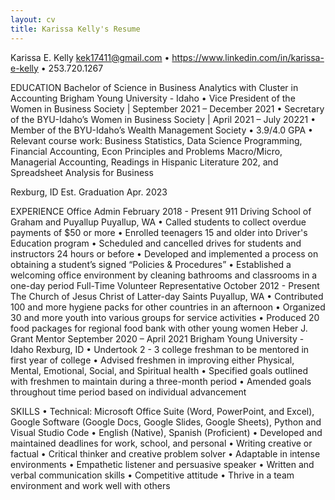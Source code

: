 ```yaml
---
layout: cv
title: Karissa Kelly's Resume
---
```

Karissa E. Kelly
kek17411@gmail.com • https://www.linkedin.com/in/karissa-e-kelly • 253.720.1267

 
EDUCATION
Bachelor of Science in Business Analytics with Cluster in Accounting
 Brigham Young University - Idaho
•	Vice President of the Women in Business Society | September 2021 – December 2021
•	Secretary of the BYU-Idaho’s Women in Business Society | April 2021 – July 20221
•	Member of the BYU-Idaho’s Wealth Management Society 
•	3.9/4.0 GPA
•	Relevant course work: Business Statistics, Data Science Programming, Financial Accounting, Econ Principles and Problems Macro/Micro, Managerial Accounting, Readings in Hispanic Literature 202, and Spreadsheet Analysis for Business 


Rexburg, ID
Est. Graduation Apr. 2023
 

EXPERIENCE
Office Admin                                                                                                                                                                  February 2018 - Present
911 Driving School of Graham and Puyallup                                                                                                                                Puyallup, WA
•	Called students to collect overdue payments of $50 or more
•	Enrolled teenagers 15 and older into Driver's Education program
•	Scheduled and cancelled drives for students and instructors 24 hours or before
•	Developed and implemented a process on obtaining a student’s signed “Policies & Procedures”
•	Established a welcoming office environment by cleaning bathrooms and classrooms in a one-day period
Full-Time Volunteer Representative                                                                                                                           October 2012 - Present
The Church of Jesus Christ of Latter-day Saints                                                                                                                            Puyallup, WA
•	Contributed 100 and more hygiene packs for other countries in an afternoon
•	Organized 30 and more youth into various groups for service activities
•	Produced 20 food packages for regional food bank with other young women
Heber J. Grant Mentor                                                                                                                                         September 2020 – April 2021
Brigham Young University - Idaho	Rexburg, ID
•	Undertook 2 - 3 college freshman to be mentored in first year of college
•	Advised freshmen in improving either Physical, Mental, Emotional, Social, and Spiritual health
•	Specified goals outlined with freshmen to maintain during a three-month period
•	Amended goals throughout time period based on individual advancement

SKILLS
•	Technical: Microsoft Office Suite (Word, PowerPoint, and Excel), Google Software (Google Docs, Google Slides, Google Sheets), Python and Visual Studio Code
•	English (Native), Spanish (Proficient)
•	Developed and maintained deadlines for work, school, and personal
•	Writing creative or factual
•	Critical thinker and creative problem solver
•	Adaptable in intense environments
•	Empathetic listener and persuasive speaker
•	Written and verbal communication skills
•	Competitive attitude
•	Thrive in a team environment and work well with others
